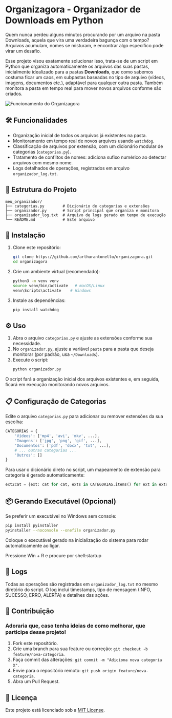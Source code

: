 # Organizagora - Organizador de Downloads em Python

Quem nunca perdeu alguns minutos procurando por um arquivo na pasta Downloads, aquela que vira uma verdadeira bagunça com o tempo? Arquivos acumulam, nomes se misturam, e encontrar algo específico pode virar um desafio.

Esse projeto visou exatamente solucionar isso, trata-se de um script em Python que organiza automaticamente os arquivos das suas pastas, inicialmente idealizado para a pastas **Downloads**, que como sabemos costuma ficar um caos, em subpastas baseadas no tipo de arquivo (vídeos, imagens, documentos etc.), adaptável para qualquer outra pasta. Também monitora a pasta em tempo real para mover novos arquivos conforme são criados.

![Funcionamento do Organizagora](funcionamento.gif)

## 🛠️ Funcionalidades

- Organização inicial de todos os arquivos já existentes na pasta.
- Monitoramento em tempo real de novos arquivos usando `watchdog`.
- Classificação de arquivos por extensão, com um dicionário modular de categorias (`categorias.py`).
- Tratamento de conflitos de nomes: adiciona sufixo numérico ao detectar arquivos com mesmo nome.
- Logs detalhados de operações, registrados em arquivo `organizador_log.txt`.

## 📁 Estrutura do Projeto

```
meu_organizador/
├── categorias.py        # Dicionário de categorias e extensões
├── organizador.py       # Script principal que organiza e monitora
├── organizador_log.txt  # Arquivo de logs gerado em tempo de execução
└── README.md            # Este arquivo
```

## 🚀 Instalação

1. Clone este repositório:
   ```bash
   git clone https://github.com/arthurantonello/organizagora.git
   cd organizagora
   ```
2. Crie um ambiente virtual (recomendado):
   ```bash
   python3 -m venv venv
   source venv/bin/activate   # macOS/Linux
   venv\Scripts\activate    # Windows
   ```
3. Instale as dependências:
   ```bash
   pip install watchdog
   ```

## ⚙️ Uso

1. Abra o arquivo `categorias.py` e ajuste as extensões conforme sua necessidade.
2. No `organizador.py`, ajuste a variável `pasta` para a pasta que deseja monitorar (por padrão, usa `~/Downloads`).
3. Execute o script:
   ```bash
   python organizador.py
   ```

O script fará a organização inicial dos arquivos existentes e, em seguida, ficará em execução monitorando novos arquivos.

## 📋 Configuração de Categorias

Edite o arquivo `categorias.py` para adicionar ou remover extensões da sua escolha:

```python
CATEGORIAS = {
    'Vídeos': ['mp4', 'avi', 'mkv', ...],
    'Imagens': ['jpg', 'png', 'gif', ...],
    'Documentos': ['pdf', 'docx', 'txt', ...],
    # ... outras categorias ...
    'Outros': []
}
```

Para usar o dicionário direto no script, um mapeamento de extensão para categoria é gerado automaticamente:

```python
ext2cat = {ext: cat for cat, exts in CATEGORIAS.items() for ext in exts}
```

## 📦 Gerando Executável (Opcional)

Se preferir um executável no Windows sem console:

```bash
pip install pyinstaller
pyinstaller --noconsole --onefile organizador.py
```

Coloque o executável gerado na inicialização do sistema para rodar automaticamente ao ligar.

Pressione Win + R e procure por shell:startup

## 📝 Logs

Todas as operações são registradas em `organizador_log.txt` no mesmo diretório do script. O log inclui timestamps, tipo de mensagem (INFO, SUCESSO, ERRO, ALERTA) e detalhes das ações.

## 🤝 Contribuição
### Adoraria que, caso tenha ideias de como melhorar, que participe desse projeto!

1. Fork este repositório.
2. Crie uma branch para sua feature ou correção: `git checkout -b feature/nova-categoria`.
3. Faça commit das alterações: `git commit -m "Adiciona nova categoria X"`.
4. Envie para o repositório remoto: `git push origin feature/nova-categoria`.
5. Abra um Pull Request.

## 📄 Licença

Este projeto está licenciado sob a [MIT License](LICENSE).


